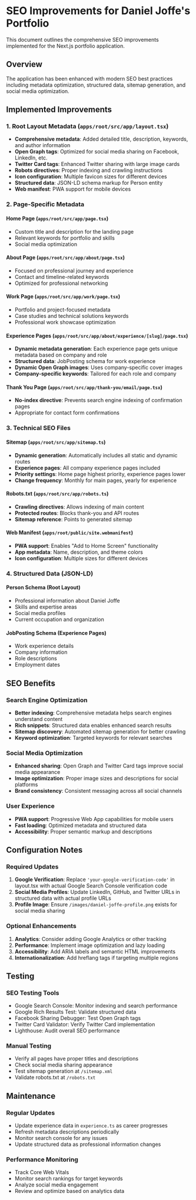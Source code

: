 # SEO Improvements for Daniel Joffe's Portfolio

This document outlines the comprehensive SEO improvements implemented for the Next.js portfolio application.

## Overview

The application has been enhanced with modern SEO best practices including metadata optimization, structured data, sitemap generation, and social media optimization.

## Implemented Improvements

### 1. Root Layout Metadata (`apps/root/src/app/layout.tsx`)

- **Comprehensive metadata**: Added detailed title, description, keywords, and author information
- **Open Graph tags**: Optimized for social media sharing on Facebook, LinkedIn, etc.
- **Twitter Card tags**: Enhanced Twitter sharing with large image cards
- **Robots directives**: Proper indexing and crawling instructions
- **Icon configuration**: Multiple favicon sizes for different devices
- **Structured data**: JSON-LD schema markup for Person entity
- **Web manifest**: PWA support for mobile devices

### 2. Page-Specific Metadata

#### Home Page (`apps/root/src/app/page.tsx`)
- Custom title and description for the landing page
- Relevant keywords for portfolio and skills
- Social media optimization

#### About Page (`apps/root/src/app/about/page.tsx`)
- Focused on professional journey and experience
- Contact and timeline-related keywords
- Optimized for professional networking

#### Work Page (`apps/root/src/app/work/page.tsx`)
- Portfolio and project-focused metadata
- Case studies and technical solutions keywords
- Professional work showcase optimization

#### Experience Pages (`apps/root/src/app/about/experience/[slug]/page.tsx`)
- **Dynamic metadata generation**: Each experience page gets unique metadata based on company and role
- **Structured data**: JobPosting schema for work experience
- **Dynamic Open Graph images**: Uses company-specific cover images
- **Company-specific keywords**: Tailored for each role and company

#### Thank You Page (`apps/root/src/app/thank-you/email/page.tsx`)
- **No-index directive**: Prevents search engine indexing of confirmation pages
- Appropriate for contact form confirmations

### 3. Technical SEO Files

#### Sitemap (`apps/root/src/app/sitemap.ts`)
- **Dynamic generation**: Automatically includes all static and dynamic routes
- **Experience pages**: All company experience pages included
- **Priority settings**: Home page highest priority, experience pages lower
- **Change frequency**: Monthly for main pages, yearly for experience

#### Robots.txt (`apps/root/src/app/robots.ts`)
- **Crawling directives**: Allows indexing of main content
- **Protected routes**: Blocks thank-you and API routes
- **Sitemap reference**: Points to generated sitemap

#### Web Manifest (`apps/root/public/site.webmanifest`)
- **PWA support**: Enables "Add to Home Screen" functionality
- **App metadata**: Name, description, and theme colors
- **Icon configuration**: Multiple sizes for different devices

### 4. Structured Data (JSON-LD)

#### Person Schema (Root Layout)
- Professional information about Daniel Joffe
- Skills and expertise areas
- Social media profiles
- Current occupation and organization

#### JobPosting Schema (Experience Pages)
- Work experience details
- Company information
- Role descriptions
- Employment dates

## SEO Benefits

### Search Engine Optimization
- **Better indexing**: Comprehensive metadata helps search engines understand content
- **Rich snippets**: Structured data enables enhanced search results
- **Sitemap discovery**: Automated sitemap generation for better crawling
- **Keyword optimization**: Targeted keywords for relevant searches

### Social Media Optimization
- **Enhanced sharing**: Open Graph and Twitter Card tags improve social media appearance
- **Image optimization**: Proper image sizes and descriptions for social platforms
- **Brand consistency**: Consistent messaging across all social channels

### User Experience
- **PWA support**: Progressive Web App capabilities for mobile users
- **Fast loading**: Optimized metadata and structured data
- **Accessibility**: Proper semantic markup and descriptions

## Configuration Notes

### Required Updates
1. **Google Verification**: Replace `'your-google-verification-code'` in layout.tsx with actual Google Search Console verification code
2. **Social Media Profiles**: Update LinkedIn, GitHub, and Twitter URLs in structured data with actual profile URLs
3. **Profile Image**: Ensure `/images/daniel-joffe-profile.png` exists for social media sharing

### Optional Enhancements
1. **Analytics**: Consider adding Google Analytics or other tracking
2. **Performance**: Implement image optimization and lazy loading
3. **Accessibility**: Add ARIA labels and semantic HTML improvements
4. **Internationalization**: Add hreflang tags if targeting multiple regions

## Testing

### SEO Testing Tools
- Google Search Console: Monitor indexing and search performance
- Google Rich Results Test: Validate structured data
- Facebook Sharing Debugger: Test Open Graph tags
- Twitter Card Validator: Verify Twitter Card implementation
- Lighthouse: Audit overall SEO performance

### Manual Testing
- Verify all pages have proper titles and descriptions
- Check social media sharing appearance
- Test sitemap generation at `/sitemap.xml`
- Validate robots.txt at `/robots.txt`

## Maintenance

### Regular Updates
- Update experience data in `experience.ts` as career progresses
- Refresh metadata descriptions periodically
- Monitor search console for any issues
- Update structured data as professional information changes

### Performance Monitoring
- Track Core Web Vitals
- Monitor search rankings for target keywords
- Analyze social media engagement
- Review and optimize based on analytics data
